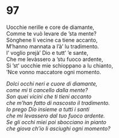 # 97
  
Uocchie nerille e core de diamante,  
Comme te vuò levare de ’sta mente?  
Sònghene li vecine ca tiene accanto,  
M’hanno mannata a l’à’ lu tradimento.  
I’ voglio prejà’ Dio e tutt’ ’e sante,  
Che me levàssero a ’stu fuoco ardente,  
Si ’st’ uocchie mie schioppano a lu chianto,  
’Nce vonno maccatore ogni momento.

*Dolci occhi neri e cuore di diamante,  
come mi ti cancello dalla mente?  
Son quei vicini che ti tieni accanto  
che m’han fatto di nascosto il tradimento.  
Io prego Dio insieme a tutti i santi  
che mi levassero dal tuo fuoco ardente.  
Se gli occhi miei poi sbocciano in pianto  
che giova ch’io li asciughi ogni momento?*


